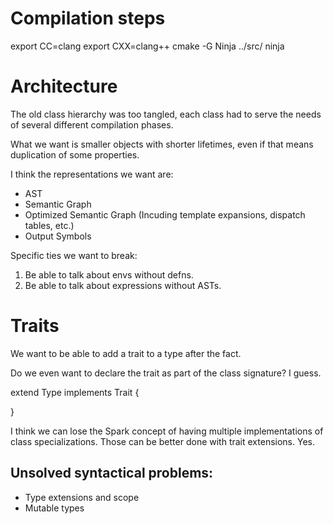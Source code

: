 # Compilation steps
export CC=clang
export CXX=clang++
cmake -G Ninja ../src/
ninja

# Architecture

The old class hierarchy was too tangled, each class had to serve the needs of several
different compilation phases.

What we want is smaller objects with shorter lifetimes, even if that means duplication
of some properties.

I think the representations we want are:

  * AST
  * Semantic Graph
  * Optimized Semantic Graph (Incuding template expansions, dispatch tables, etc.)
  * Output Symbols

Specific ties we want to break:

1) Be able to talk about envs without defns.
2) Be able to talk about expressions without ASTs.

# Traits

We want to be able to add a trait to a type after the fact.

Do we even want to declare the trait as part of the class signature? I guess.

extend Type implements Trait {

}

I think we can lose the Spark concept of having multiple implementations of class specializations.
Those can be better done with trait extensions. Yes.

## Unsolved syntactical problems:

* Type extensions and scope
* Mutable types

